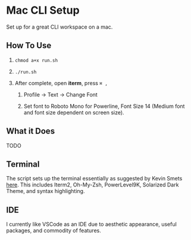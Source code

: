 # Mac CLI Setup

Set up for a great CLI workspace on a mac.

## How To Use

1. `chmod a+x run.sh`

2. `./run.sh`

3. After complete, open **iterm**, press `⌘ ,`

    1. Profile -> Text -> Change Font

    2. Set font to Roboto Mono for Powerline, Font Size 14 (Medium font and font size dependent on screen size).

## What it Does

TODO

## Terminal

The script sets up the terminal essentially as suggested by Kevin Smets [here](https://gist.github.com/kevin-smets/8568070). This includes Iterm2, Oh-My-Zsh, PowerLevel9K, Solarized Dark Theme, and syntax highlighting.

## IDE

I currently like VSCode as an IDE due to aesthetic appearance, useful packages, and commodity of features.
